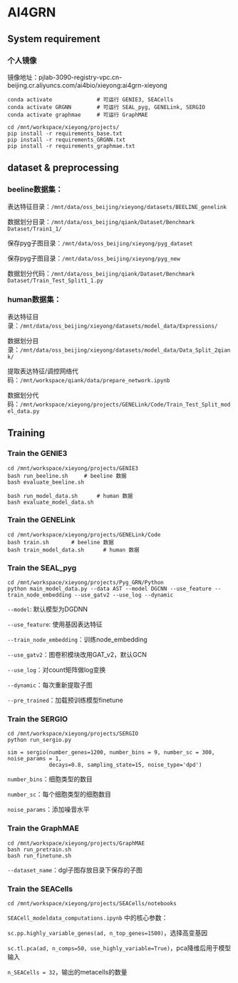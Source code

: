 # AI4GRN

## System requirement

### 个人镜像
镜像地址：pjlab-3090-registry-vpc.cn-beijing.cr.aliyuncs.com/ai4bio/xieyong:ai4grn-xieyong
```
conda activate              # 可运行 GENIE3, SEACells
conda activate GRGNN        # 可运行 SEAL_pyg, GENELink, SERGIO
conda activate graphmae     # 可运行 GraphMAE
```
```
cd /mnt/workspace/xieyong/projects/
pip install -r requirements_base.txt
pip install -r requirements_GRGNN.txt
pip install -r requirements_graphmae.txt
```
## dataset & preprocessing
### beeline数据集：
表达特征目录：`/mnt/data/oss_beijing/xieyong/datasets/BEELINE_genelink`

数据划分目录：`/mnt/data/oss_beijing/qiank/Dataset/Benchmark Dataset/Train1_1/`

保存pyg子图目录：`/mnt/data/oss_beijing/xieyong/pyg_dataset`

保存pyg子图目录：`/mnt/data/oss_beijing/xieyong/pyg_new`

数据划分代码：`/mnt/data/oss_beijing/qiank/Dataset/Benchmark Dataset/Train_Test_Split1_1.py`

### human数据集：
表达特征目录：`/mnt/data/oss_beijing/xieyong/datasets/model_data/Expressions/`

数据划分目录：`/mnt/data/oss_beijing/xieyong/datasets/model_data/Data_Split_2qiank/`

提取表达特征/调控网络代码：`/mnt/workspace/qiank/data/prepare_network.ipynb`

数据划分代码：`/mnt/workspace/xieyong/projects/GENELink/Code/Train_Test_Split_model_data.py`

## Training 

### Train the **GENIE3** 
```
cd /mnt/workspace/xieyong/projects/GENIE3
bash run_beeline.sh     # beeline 数据
bash evaluate_beeline.sh

bash run_model_data.sh      # human 数据
bash evaluate_model_data.sh
```

### Train the **GENELink** 
```
cd /mnt/workspace/xieyong/projects/GENELink/Code
bash train.sh       # beeline 数据
bash train_model_data.sh      # human 数据
```

### Train the **SEAL_pyg** 
```
cd /mnt/workspace/xieyong/projects/Pyg_GRN/Python
python main_model_data.py --data AST --model DGCNN --use_feature --train_node_embedding --use_gatv2 --use_log --dynamic
```
`--model`: 默认模型为DGDNN 

`--use_feature`: 使用基因表达特征

`--train_node_embedding`：训练node_embedding

`--use_gatv2`：图卷积模块改用GAT_v2，默认GCN

`--use_log`：对count矩阵做log变换

`--dynamic`：每次重新提取子图

`--pre_trained`：加载预训练模型finetune

### Train the **SERGIO** 
```
cd /mnt/workspace/xieyong/projects/SERGIO
python run_sergio.py
```
```
sim = sergio(number_genes=1200, number_bins = 9, number_sc = 300, noise_params = 1,
             decays=0.8, sampling_state=15, noise_type='dpd')
```
`number_bins`：细胞类型的数目

`number_sc`：每个细胞类型的细胞数目

`noise_params`：添加噪音水平


### Train the **GraphMAE**

```
cd /mnt/workspace/xieyong/projects/GraphMAE
bash run_pretrain.sh
bash run_finetune.sh
```
`--dataset_name`：dgl子图存放目录下保存的子图

### Train the **SEACells**
```
cd /mnt/workspace/xieyong/projects/SEACells/notebooks
```
`SEACell_modeldata_computations.ipynb` 中的核心参数：

`sc.pp.highly_variable_genes(ad, n_top_genes=1500)`，选择高变基因

`sc.tl.pca(ad, n_comps=50, use_highly_variable=True)`，pca降维后用于模型输入

`n_SEACells = 32`，输出的metacells的数量
